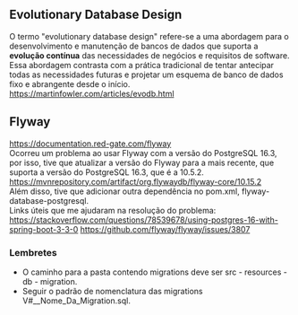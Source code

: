 ## Evolutionary Database Design
O termo "evolutionary database design" refere-se a uma abordagem para o desenvolvimento e manutenção
de bancos de dados que suporta a <b>evolução contínua</b> das necessidades de negócios e
requisitos de software. Essa abordagem contrasta com a prática tradicional de tentar antecipar
todas as necessidades futuras e projetar um esquema de banco de dados fixo e abrangente
desde o início.
<br>https://martinfowler.com/articles/evodb.html
## Flyway
https://documentation.red-gate.com/flyway
<br>Ocorreu um problema ao usar Flyway com a versão do PostgreSQL 16.3, por isso, tive que atualizar
a versão do Flyway para a mais recente, que suporta a versão do PostgreSQL 16.3, que é a
10.5.2.
<br>https://mvnrepository.com/artifact/org.flywaydb/flyway-core/10.15.2
<br>Além disso, tive que adicionar outra dependência no pom.xml, flyway-database-postgresql.
<br>Links úteis que me ajudaram na resolução do problema:
https://stackoverflow.com/questions/78539678/using-postgres-16-with-spring-boot-3-3-0
https://github.com/flyway/flyway/issues/3807
### Lembretes
- O caminho para a pasta contendo migrations deve ser src - resources - db - migration.
- Seguir o padrão de nomenclatura das migrations V#__Nome_Da_Migration.sql.